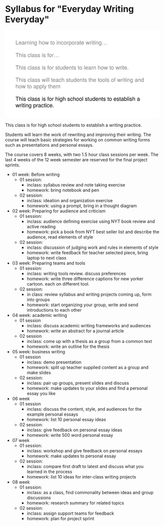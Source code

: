 # Syllabus for "Everyday Writing Everyday"

![](img/andrew_lee.svg)

This class is for high school students to establish a writing practice.

Students will learn the work of rewriting and improving their writing. The course will teach basic strategies for working on common writing forms such as presentations and personal essays.

The course covers 8 weeks, with two 1.5 hour class sessions per week. The last 4 weeks of the 12 week semester are reserved for the final project sprints.

- 01 week: Before writing
    - 01 session:
        - inclass: syllabus review and note taking exercise
        - homework: bring notebook and pen
    - 02 session:
        - inclass: ideation and organization exercise
        - homework: using a prompt, bring in a thought diagram
- 02 week: Preparing for audience and criticism
    - 01 session:
        - inclass: audience defining exercise using NYT book review and active reading
        - homework: pick a book from NYT best seller list and describe the audience, read elements of style
    - 02 session:
        - inclass: discussion of judging work and rules in elements of style
        - homework: write feedback for teacher selected piece, bring laptop to next class
- 03 week: Preparing teams and tools
    - 01 session:
        - inclass: writing tools review. discuss preferences
        - homework: write three difference captions for new yorker cartoon. each on different tool.
    - 02 session:
        - in class: review syllabus and writing projects coming up, form into groups
        - homework: start organizing your group, write and send introductions to each other
- 04 week: academic writing
    - 01 session
        - inclass: discuss academic writing frameworks and audiences
        - homework: write an abstract for a journal article
    - 02 session
        - inclass: come up with a thesis as a group from a common text
        - homework: write an outline for the thesis
- 05 week: business writing
    - 01 session
        - inclass: demo presentation
        - homework: split up teacher supplied content as a group and make slides
    - 02 session:
        - inclass: pair up groups, present slides and discuss
        - homework: make updates to your slides and find a personal essay you like
- 06 week
    - 01 session
        - inclass: discuss the content, style, and audiences for the example personal essays
        - homework: list 10 personal essay ideas
    - 02 session:
        - inclass: give feedback on personal essay ideas
        - homework: write 500 word personal essay
- 07 week
    - 01 session:
        - inclass: workshop and give feedback on personal essays
        - homework: make updates to personal essay
    - 02 session:
        - inclass: compare first draft to latest and discuss what you learned in the process
        - homework: list 10 ideas for inter-class writing projects
- 08 week
    - 01 session:
        - inclass: as a class, find commonality between ideas and group discussions
        - homework: research summary for related topics
    - 02 session:
        - inclass: assign support teams for feedback
        - homework: plan for project sprint
